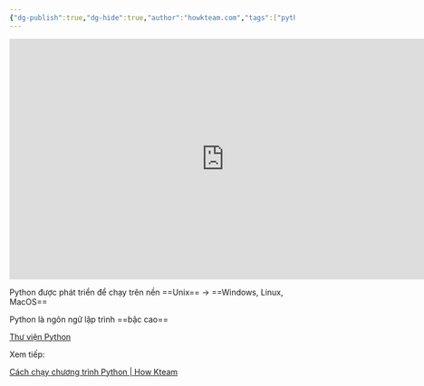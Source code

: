 ```yaml
---
{"dg-publish":true,"dg-hide":true,"author":"howkteam.com","tags":["python"],"permalink":"/01-gioi-thieu-ngon-ngu-lap-trinh-python/","hide":true,"dgPassFrontmatter":true}
---
```


<iframe width="758" height="426" src="https://www.youtube.com/embed/NZj6LI5a9vc" title="[Khóa học lập trình Python cơ bản] - Bài 1: Giới thiệu ngôn ngữ lập trình Python | HowKteam" frameborder="0" allow="accelerometer; autoplay; clipboard-write; encrypted-media; gyroscope; picture-in-picture; web-share" allowfullscreen></iframe>

Python được phát triển để chạy trên nền ==Unix== → ==Windows, Linux, MacOS==

Python là ngôn ngữ lập trình ==bậc cao==

[Thư viện Python](https://pypi.python.org)

Xem tiếp:

[Cách chạy chương trình Python | How Kteam](https://howkteam.vn/course/lap-trinh-python-co-ban/cach-chay-chuong-trinh-python-1537)

